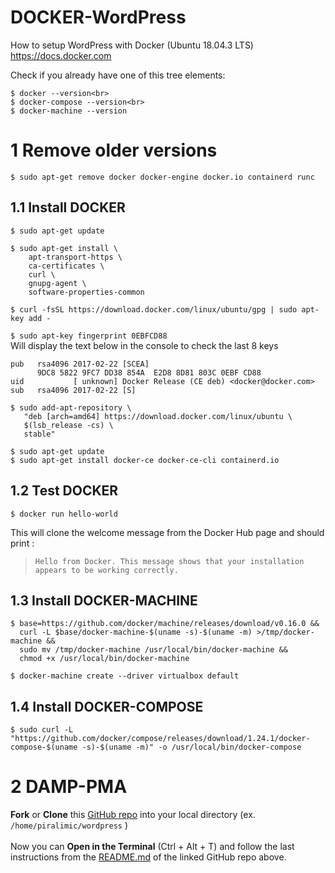 # DOCKER-WordPress
How to setup WordPress with Docker (Ubuntu 18.04.3 LTS)
https://docs.docker.com

Check if you already have one of this tree elements:
```
$ docker --version<br>
$ docker-compose --version<br>
$ docker-machine --version
```
# 1 Remove older versions
```
$ sudo apt-get remove docker docker-engine docker.io containerd runc
```

## 1.1 Install DOCKER
`$ sudo apt-get update`
```
$ sudo apt-get install \
    apt-transport-https \
    ca-certificates \
    curl \
    gnupg-agent \
    software-properties-common
```
`$ curl -fsSL https://download.docker.com/linux/ubuntu/gpg | sudo apt-key add -`

`$ sudo apt-key fingerprint 0EBFCD88`
<br>Will display  the text below in the console to check the last 8 keys<br>    
```
pub   rsa4096 2017-02-22 [SCEA]
      9DC8 5822 9FC7 DD38 854A  E2D8 8D81 803C 0EBF CD88
uid           [ unknown] Docker Release (CE deb) <docker@docker.com>
sub   rsa4096 2017-02-22 [S]
```
```
$ sudo add-apt-repository \
   "deb [arch=amd64] https://download.docker.com/linux/ubuntu \
   $(lsb_release -cs) \
   stable"
```
```
$ sudo apt-get update
$ sudo apt-get install docker-ce docker-ce-cli containerd.io
```

## 1.2 Test DOCKER
```
$ docker run hello-world
```
This will clone the welcome message from the Docker Hub page and should print :
> `Hello from Docker. This message shows that your installation appears to be working correctly.`

## 1.3 Install DOCKER-MACHINE
```
$ base=https://github.com/docker/machine/releases/download/v0.16.0 &&
  curl -L $base/docker-machine-$(uname -s)-$(uname -m) >/tmp/docker-machine &&
  sudo mv /tmp/docker-machine /usr/local/bin/docker-machine &&
  chmod +x /usr/local/bin/docker-machine
```
```
$ docker-machine create --driver virtualbox default
```
## 1.4 Install DOCKER-COMPOSE
```
$ sudo curl -L "https://github.com/docker/compose/releases/download/1.24.1/docker-compose-$(uname -s)-$(uname -m)" -o /usr/local/bin/docker-compose
```
# 2 DAMP-PMA
**Fork** or **Clone** this [GitHub repo][DampPma] into your local directory (ex. `/home/piralimic/wordpress` ) <br><br>
Now you can **Open in the Terminal** (Ctrl + Alt + T) and follow the last instructions from the [README.md](https://github.com/becodeorg/LIE-Jepsen-2.14/blob/master/02-the-hill/03-wordpress/parcours/docker-compose/README.md) of the linked GitHub repo above.

[DampPma]: https://github.com/becodeorg/LIE-Jepsen-2.14/tree/master/02-the-hill/03-wordpress/parcours/docker-compose
